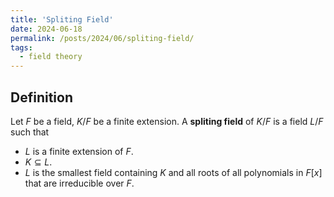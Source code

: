 ```yaml
---
title: 'Spliting Field'
date: 2024-06-18
permalink: /posts/2024/06/spliting-field/
tags:
  - field theory
---
```


## Definition

Let $F$ be a field, $K/F$ be a finite extension. A **spliting field** of $K/F$ is a field $L/F$ such that
- $L$ is a finite extension of $F$.
- $K\subseteq L$.
- $L$ is the smallest field containing $K$ and all roots of all polynomials in $F[x]$ that are irreducible over $F$.

